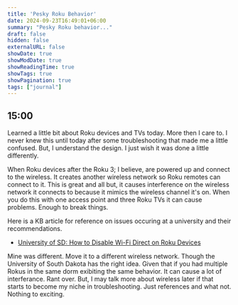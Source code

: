 ```yaml
---
title: 'Pesky Roku Behavior'
date: 2024-09-23T16:49:01+06:00
summary: "Pesky Roku behavior..."
draft: false
hidden: false
externalURL: false
showDate: true
showModDate: true
showReadingTime: true
showTags: true
showPagination: true
tags: ["journal"]
---
```


## 15:00

Learned a little bit about Roku devices and TVs today. More then I care
to. I never knew this until today after some troubleshooting that made
me a little confused. But, I understand the design. I just wish it was 
done a little differently.

When Roku devices after the Roku 3; I believe, are powered up and connect 
to the wireless. It creates another wireless network so Roku remotes can
connect to it. This is great and all but, it causes interference on the
wireless network it connects to because it mimics the wireless channel it's
on. When you do this with one access point and three Roku TVs it can cause
problems. Enough to break things.

Here is a KB article for reference on issues occuring at a university
and their recommendations.

- [University of SD:  How to Disable Wi-Fi Direct on Roku Devices](https://td.usd.edu/TDClient/33/Portal/KB/ArticleDet?ID=5519)

Mine was different. Move it to a different wireless network. Though the 
University of South Dakota has the right idea. Given that if you had
multiple Rokus in the same dorm exibiting the same behavior. It can cause
a lot of interferance. Rant over. But, I may talk more about wireless
later if that starts to become my niche in troubleshooting. Just references
and what not. Nothing to exciting.

